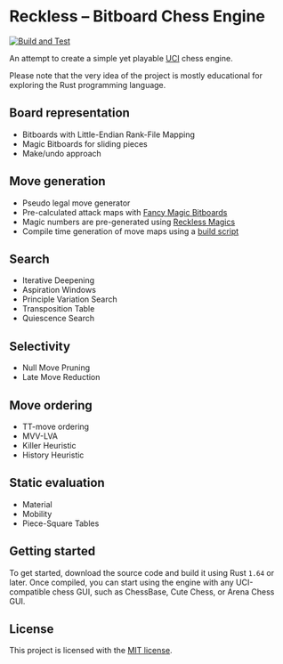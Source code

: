 # Reckless – Bitboard Chess Engine

[![Build and Test](https://github.com/codedeliveryservice/Reckless/actions/workflows/rust.yml/badge.svg)](https://github.com/codedeliveryservice/Reckless/actions/workflows/rust.yml)

An attempt to create a simple yet playable [UCI][uci] chess engine.

Please note that the very idea of the project is mostly educational for exploring the Rust programming language.

[uci]: https://en.wikipedia.org/wiki/Universal_Chess_Interface

## Board representation

-   Bitboards with Little-Endian Rank-File Mapping
-   Magic Bitboards for sliding pieces
-   Make/undo approach

## Move generation

-   Pseudo legal move generator
-   Pre-calculated attack maps with [Fancy Magic Bitboards][fancy-bitboards]
-   Magic numbers are pre-generated using [Reckless Magics][reckless-magics]
-   Compile time generation of move maps using a [build script](/game/src/lookup/build.rs)

[fancy-bitboards]: https://www.chessprogramming.org/Magic_Bitboards#Fancy
[reckless-magics]: https://github.com/codedeliveryservice/RecklessMagics

## Search

-   Iterative Deepening
-   Aspiration Windows
-   Principle Variation Search
-   Transposition Table
-   Quiescence Search

## Selectivity

-   Null Move Pruning
-   Late Move Reduction

## Move ordering

-   TT-move ordering
-   MVV-LVA
-   Killer Heuristic
-   History Heuristic

## Static evaluation

-   Material
-   Mobility
-   Piece-Square Tables

## Getting started

To get started, download the source code and build it using Rust `1.64` or later.
Once compiled, you can start using the engine with any UCI-compatible chess GUI, such as ChessBase, Cute Chess, or Arena Chess GUI.

## License

This project is licensed with the [MIT license](LICENSE).
